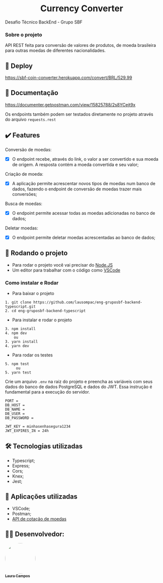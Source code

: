 <h1 align="center"> Currency Converter </h1>

Desafio Técnico BackEnd - Grupo SBF

### Sobre o projeto

API REST feita para conversão de valores de produtos, de moeda brasileira para outras moedas de diferentes nacionalidades. 

## 🚀 Deploy

https://sbf-coin-converter.herokuapp.com/convert/BRL/529.99

## 📄 Documentação

https://documenter.getpostman.com/view/15825788/2s8YCejt9x

Os endpoints também podem ser testados diretamente no projeto através do arquivo ``requests.rest``

## ✔️ Features

Conversão de moedas:
- [x] O endpoint recebe, através do link, o valor a ser convertido e sua moeda de origem. A resposta contém a moeda convertida e seu valor;

Criação de moeda:
- [x] A aplicação permite acrescentar novos tipos de moedas num banco de dados, fazendo o endpoint de conversão de moedas trazer mais conversões;

Busca de moedas:
- [x] O endpoint permite acessar todas as moedas adicionadas no banco de dados;

Deletar moedas:
- [x] O endpoint permite deletar moedas acrescentadas ao banco de dados;

## 🎲 Rodando o projeto

- Para rodar o projeto você vai precisar do [Node.JS](https://nodejs.org/en/download/)
- Um editor para trabalhar com o código como [VSCode](https://code.visualstudio.com/)

### Como instalar e Rodar
* Para baixar o projeto
```
1. git clone https://github.com/lausompac/eng-gruposbf-backend-typescript.git
2. cd eng-gruposbf-backend-typescript
```
* Para instalar e rodar o projeto
```
3. npm install
4. npm dev
    ou
3. yarn install
4. yarn dev
```
* Para rodar os testes 
```
5. npm test
     ou
5. yarn test
```

Crie um arquivo ```.env``` na raiz do projeto e preencha as variáveis com seus dados do banco de dados PostgreSQL e dados do JWT. 
Essa instrução é fundamental para a execução do servidor.

```
PORT = 
DB_HOST = 
DB_NAME = 
DB_USER = 
DB_PASSWORD = 

JWT_KEY = minhasenhasegura1234
JWT_EXPIRES_IN = 24h

```

## 🛠 Tecnologias utilizadas

- Typescript;
- Express;
- Cors;
- Knex; 
- Jest;

## 🚀 Aplicações utilizadas

- VSCode;
- Postman;
- [API de cotação de moedas](https://docs.awesomeapi.com.br/api-de-moedas)

## 👨‍💻 Desenvolvedor:

<a href="https://github.com/lausompac">
 <img style="border-radius: 50%;" src="https://avatars.githubusercontent.com/u/101334115?v=4" width="100px;" alt=""/>
 <br />
 <sub><b>Laura Campos</b></sub></a> <a href="https://github.com/lausompac" title="github"></a>
 <br>
 <br>


